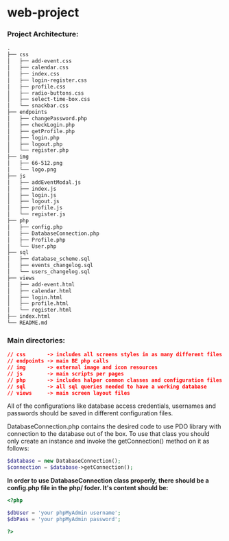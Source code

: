 # web-project

### Project Architecture:

```markdown
.
├── css
│   ├── add-event.css
│   ├── calendar.css
│   ├── index.css
│   ├── login-register.css
│   ├── profile.css
│   ├── radio-buttons.css
│   ├── select-time-box.css
│   └── snackbar.css
├── endpoints
│   ├── changePassword.php
│   ├── checkLogin.php
│   ├── getProfile.php
│   ├── login.php
│   ├── logout.php
│   └── register.php
├── img
│   ├── 66-512.png
│   └── logo.png
├── js
│   ├── addEventModal.js
│   ├── index.js
│   ├── login.js
│   ├── logout.js
│   ├── profile.js
│   └── register.js
├── php
│   ├── config.php
│   ├── DatabaseConnection.php
│   ├── Profile.php
│   └── User.php
├── sql
│   ├── database_scheme.sql
│   ├── events_changelog.sql
│   └── users_changelog.sql
├── views
│   ├── add-event.html
│   ├── calendar.html
│   ├── login.html
│   ├── profile.html
│   └── register.html
├── index.html
└── README.md

```

### Main directories:

```json
// css       -> includes all screens styles in as many different files as possible
// endpoints -> main BE php calls
// img       -> external image and icon resources
// js        -> main scripts per pages
// php       -> includes halper common classes and configuration files
// sql		 -> all sql queries needed to have a working database
// views     -> main screen layout files
```

All of the configurations like database access credentials, usernames and passwords should be saved in different configuration files.

DatabaseConnection.php contains the desired code to use PDO library with connection to the database out of the box. To use that class you should only create an instance and invoke the getConnection() method on it as follows:

```php
$database = new DatabaseConnection();
$connection = $database->getConnection();
```

**In order to use DatabaseConnection class properly, there should be a config.php file in the php/ foder. It's content should be:**

```php
<?php 

$dbUser = 'your phpMyAdmin username';
$dbPass = 'your phpMyAdmin password';

?>
```

